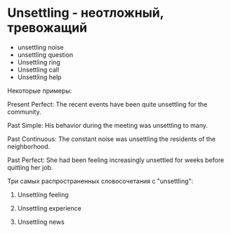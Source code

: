 # Unsettling - неотложный, тревожащий




- unsettling noise
- unsettling question
- Unsettling ring
- Unsettling call
- Unsettling help

Некоторые примеры:

Present Perfect: The recent events have been quite unsettling for the community.

Past Simple: His behavior during the meeting was unsettling to many.

Past Continuous: The constant noise was unsettling the residents of the neighborhood.

Past Perfect: She had been feeling increasingly unsettled for weeks before quitting her job.

Три самых распространенных словосочетания с "unsettling":

1. Unsettling feeling

2. Unsettling experience

3. Unsettling news